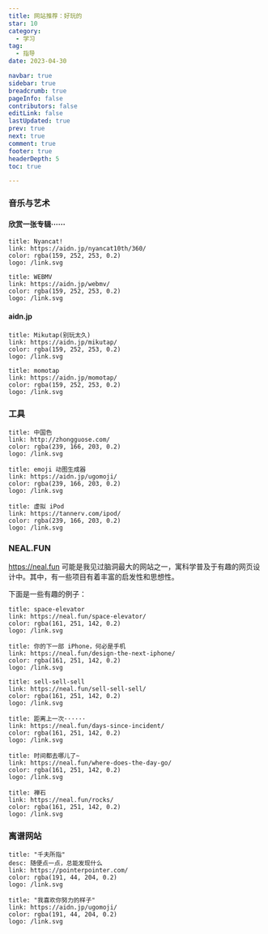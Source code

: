 ```yaml
---
title: 网站推荐：好玩的
star: 10
category:
  - 学习
tag:
  - 指导
date: 2023-04-30

navbar: true
sidebar: true
breadcrumb: true
pageInfo: false
contributors: false
editLink: false
lastUpdated: true
prev: true
next: true
comment: true
footer: true
headerDepth: 5
toc: true

---
```


### 音乐与艺术

#### 欣赏一张专辑······

```card
title: Nyancat!
link: https://aidn.jp/nyancat10th/360/
color: rgba(159, 252, 253, 0.2)
logo: /link.svg
```

```card
title: WEBMV
link: https://aidn.jp/webmv/
color: rgba(159, 252, 253, 0.2)
logo: /link.svg
```

#### aidn.jp

```card
title: Mikutap(别玩太久)
link: https://aidn.jp/mikutap/
color: rgba(159, 252, 253, 0.2)
logo: /link.svg
```

```card
title: momotap
link: https://aidn.jp/momotap/
color: rgba(159, 252, 253, 0.2)
logo: /link.svg
```

### 工具

```card
title: 中国色
link: http://zhongguose.com/
color: rgba(239, 166, 203, 0.2)
logo: /link.svg
```

```card
title: emoji 动图生成器
link: https://aidn.jp/ugomoji/
color: rgba(239, 166, 203, 0.2)
logo: /link.svg
```

```card
title: 虚拟 iPod
link: https://tannerv.com/ipod/
color: rgba(239, 166, 203, 0.2)
logo: /link.svg
```

### NEAL.FUN

https://neal.fun 可能是我见过脑洞最大的网站之一，寓科学普及于有趣的网页设计中。其中，有一些项目有着丰富的启发性和思想性。

下面是一些有趣的例子：

```card
title: space-elevator
link: https://neal.fun/space-elevator/
color: rgba(161, 251, 142, 0.2)
logo: /link.svg
```

```card
title: 你的下一部 iPhone，何必是手机
link: https://neal.fun/design-the-next-iphone/
color: rgba(161, 251, 142, 0.2)
logo: /link.svg
```

```card
title: sell-sell-sell
link: https://neal.fun/sell-sell-sell/
color: rgba(161, 251, 142, 0.2)
logo: /link.svg
```

```card
title: 距离上一次······
link: https://neal.fun/days-since-incident/
color: rgba(161, 251, 142, 0.2)
logo: /link.svg
```

```card
title: 时间都去哪儿了~
link: https://neal.fun/where-does-the-day-go/
color: rgba(161, 251, 142, 0.2)
logo: /link.svg
```

```card
title: 禅石
link: https://neal.fun/rocks/
color: rgba(161, 251, 142, 0.2)
logo: /link.svg
```

### 离谱网站

```card
title: "千夫所指"
desc: 随便点一点，总能发现什么
link: https://pointerpointer.com/
color: rgba(191, 44, 204, 0.2)
logo: /link.svg
```

```card
title: "我喜欢你努力的样子"
link: https://aidn.jp/ugomoji/
color: rgba(191, 44, 204, 0.2)
logo: /link.svg
```


